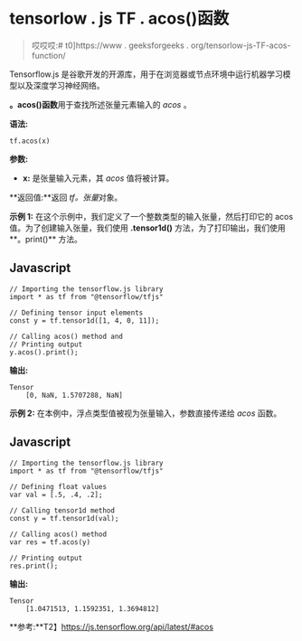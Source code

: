 # tensorlow . js TF . acos()函数

> 哎哎哎:# t0]https://www . geeksforgeeks . org/tensorlow-js-TF-acos-function/

Tensorflow.js 是谷歌开发的开源库，用于在浏览器或节点环境中运行机器学习模型以及深度学习神经网络。

**。acos()函数**用于查找所述张量元素输入的 *acos* 。

**语法:**

```
tf.acos(x)
```

**参数:**

*   **x:** 是张量输入元素，其 *acos* 值将被计算。

**返回值:**返回 *tf。张量*对象。

**示例 1:** 在这个示例中，我们定义了一个整数类型的输入张量，然后打印它的 acos 值。为了创建输入张量，我们使用 **.tensor1d()** 方法，为了打印输出，我们使用**。print()** 方法。

## Javascript

```
// Importing the tensorflow.js library 
import * as tf from "@tensorflow/tfjs"

// Defining tensor input elements
const y = tf.tensor1d([1, 4, 0, 11]);

// Calling acos() method and
// Printing output
y.acos().print();
```

**输出:**

```
Tensor
    [0, NaN, 1.5707288, NaN]
```

**示例 2:** 在本例中，浮点类型值被视为张量输入，参数直接传递给 *acos* 函数。

## Javascript

```
// Importing the tensorflow.js library 
import * as tf from "@tensorflow/tfjs"

// Defining float values
var val = [.5, .4, .2];

// Calling tensor1d method
const y = tf.tensor1d(val);

// Calling acos() method
var res = tf.acos(y)

// Printing output
res.print();
```

**输出:**

```
Tensor
    [1.0471513, 1.1592351, 1.3694812]
```

**参考:**T2】https://js.tensorflow.org/api/latest/#acos